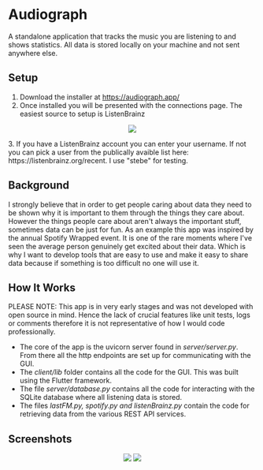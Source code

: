 # Audiograph

A standalone application that tracks the music you are listening to and shows statistics.
All data is stored locally on your machine and not sent anywhere else.

## Setup
1. Download the installer at https://audiograph.app/
2. Once installed you will be presented with the connections page. The easiest source to setup is ListenBrainz
<p align="center">
  <img src="https://i.ibb.co/pLk1Yyc/Capture.png">
</p>
3. If you have a ListenBrainz account you can enter your username. If not you can pick a user from the publically avaible list here: https://listenbrainz.org/recent.
I use "stebe" for testing.


## Background
I strongly believe that in order to get people caring about data they need to be shown why it is important to them through the things they care about.
However the things people care about aren't always the important stuff, sometimes data can be just for fun. As an example this app was inspired by the annual Spotify Wrapped event. It is one of the rare moments where I've seen the average person genuinely get excited about their data. Which is why I want to develop tools that are easy to use and make it easy to share data because if something is too difficult no one will use it.

## How It Works
PLEASE NOTE: This app is in very early stages and was not developed with open source in mind. Hence the lack of crucial features like unit tests, logs or comments therefore it is not representative of how I would code professionally.

- The core of the app is the uvicorn server found in *server/server.py*. From there all the http endpoints are set up for communicating with the GUI.
- The *client/lib* folder contains all the code for the GUI. This was built using the Flutter framework.
- The file *server/database.py* contains all the code for interacting with the SQLite database where all listening data is stored.
- The files *lastFM.py, spotify.py and listenBrainz.py* contain the code for retrieving data from the various REST API services.

## Screenshots
<p align="center">
  <img src="https://i.ibb.co/6sMkr3K/Capture-2.png">
  <img src="https://i.ibb.co/nR7KXZV/Capture-3.png">
</p>
